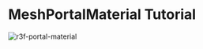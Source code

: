 # MeshPortalMaterial Tutorial

![r3f-portal-material](https://github.com/wass08/r3f-mesh-portal-material/assets/6551176/a010e5a0-f4b7-46c4-b43d-81eda6e88e7b)
